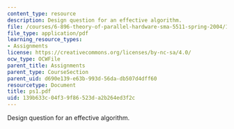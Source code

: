 ```yaml
---
content_type: resource
description: Design question for an effective algorithm.
file: /courses/6-896-theory-of-parallel-hardware-sma-5511-spring-2004/139b633c04f39f86523da2b264ed3f2c_ps1.pdf
file_type: application/pdf
learning_resource_types:
- Assignments
license: https://creativecommons.org/licenses/by-nc-sa/4.0/
ocw_type: OCWFile
parent_title: Assignments
parent_type: CourseSection
parent_uid: d690e139-e63b-993d-56da-db507d4dff60
resourcetype: Document
title: ps1.pdf
uid: 139b633c-04f3-9f86-523d-a2b264ed3f2c
---
```

Design question for an effective algorithm.